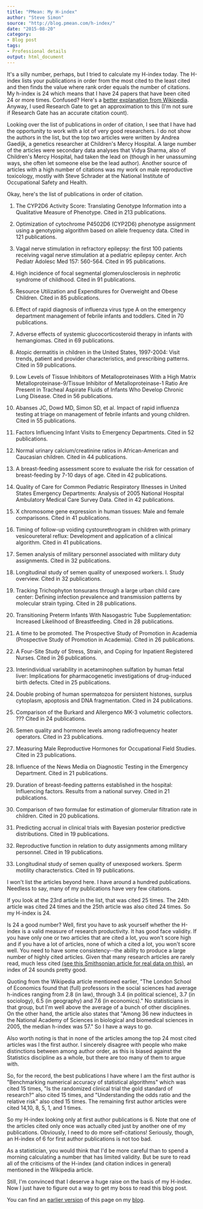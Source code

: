 ```yaml
---
title: "PMean: My H-index"
author: "Steve Simon"
source: "http://blog.pmean.com/h-index/"
date: "2015-08-20"
category:
- Blog post
tags:
- Professional details
output: html_document
---
```


It's a silly number, perhaps, but I tried to calculate my H-index today. The H-index lists your publications in order from the most cited to the least cited and then finds the value where rank order equals the number of citations. My h-index is 24 which means that I have 24 papers that have been cited 24 or more times. Confused? Here's a [better explanation from Wikipedia][wik1]. Anyway, I used Research Gate to get an approximation to this (I'm not sure if Research Gate has an accurate citation count).

<!---More--->

Looking over the list of publications in order of citation, I see that I have had the opportunity to work with a lot of very good researchers. I do not show the authors in the list, but the top two articles were written by Andrea Gaedijk, a genetics researcher at Children's Mercy Hospital. A large number of the articles were secondary data analyses that Vidya Sharma, also of Children's Mercy Hospital, had taken the lead on (though in her unassuming ways, she often let someone else be the lead author). Another source of articles with a high number of citations was my work on male reproductive toxicology, mostly with Steve Schrader at the National Institute of Occupational Safety and Health.

Okay, here's the list of publications in order of citation.

1.  The CYP2D6 Activity Score: Translating Genotype Information
    into a Qualitative Measure of Phenotype. Cited in 213 publications.

2.  Optimization of cytochrome P4502D6 (CYP2D6) phenotype
    assignment using a genotyping algorithm based on allele frequency
    data. Cited in 121 publications.

3.  Vagal nerve stimulation in refractory epilepsy: the first
    100 patients receiving vagal nerve stimulation at a pediatric
    epilepsy center. Arch Pediatr Adolesc Med 157: 560-564. Cited in 95
    publications.

4.  High incidence of focal segmental glomerulosclerosis in
    nephrotic syndrome of childhood. Cited in 91 publications.

5.  Resource Utilization and Expenditures for Overweight and
    Obese Children. Cited in 85 publications.

6.  Effect of rapid diagnosis of influenza virus type A on the
    emergency department management of febrile infants and toddlers.
    Cited in 70 publications.

7.  Adverse effects of systemic glucocorticosteroid therapy in
    infants with hemangiomas. Cited in 69 publications.

8.  Atopic dermatitis in children in the United States,
    1997-2004: Visit trends, patient and provider characteristics, and
    prescribing patterns. Cited in 59 publications.

9.  Low Levels of Tissue Inhibitors of Metalloproteinases With
    a High Matrix Metalloproteinase-9/Tissue Inhibitor of
    Metalloproteinase-1 Ratio Are Present in Tracheal Aspirate Fluids of
    Infants Who Develop Chronic Lung Disease. Cited in 56 publications.

10. Abanses JC, Dowd MD, Simon SD, et al. Impact of rapid
    influenza testing at triage on management of febrile infants and
    young children. Cited in 55 publications.

11. Factors Influencing Infant Visits to Emergency Departments.
    Cited in 52 publications.

12. Normal urinary calcium/creatinine ratios in
    African-American and Caucasian children. Cited in 44 publications.

13. A breast-feeding assessment score to evaluate the risk for
    cessation of breast-feeding by 7-10 days of age. Cited in 42
    publications.

14. Quality of Care for Common Pediatric Respiratory Illnesses
    in United States Emergency Departments: Analysis of 2005 National
    Hospital Ambulatory Medical Care Survey Data. Cited in 42
    publications.

15. X chromosome gene expression in human tissues: Male and
    female comparisons. Cited in 41 publications.

16. Timing of follow-up voiding cystourethrogram in children
    with primary vesicoureteral reflux: Development and application of a
    clinical algorithm. Cited in 41 publications.

17. Semen analysis of military personnel associated with
    military duty assignments. Cited in 32 publications.

18. Longitudinal study of semen quality of unexposed
    workers. I. Study overview. Cited in 32 publications.

19. Tracking Trichophyton tonsurans through a large urban child
    care center: Defining infection prevalence and transmission patterns
    by molecular strain typing. Cited in 28 publications.

20. Transitioning Preterm Infants With Nasogastric Tube
    Supplementation: Increased Likelihood of Breastfeeding. Cited in 28
    publications.

21. A time to be promoted. The Prospective Study of Promotion
    in Academia (Prospective Study of Promotion in Academia). Cited in
    26 publications.

22. A Four-Site Study of Stress, Strain, and Coping for
    Inpatient Registered Nurses. Cited in 26 publications.

23. Interindividual variability in acetaminophen sulfation by
    human fetal liver: Implications for pharmacogenetic investigations
    of drug-induced birth defects. Cited in 25 publications.

24. Double probing of human spermatozoa for persistent
    histones, surplus cytoplasm, apoptosis and DNA fragmentation. Cited
    in 24 publications.

25. Comparison of the Burkard and Allergenco MK-3 volumetric
    collectors. ??? Cited in 24 publications.

26. Semen quality and hormone levels among radiofrequency
    heater operators. Cited in 23 publications.

27. Measuring Male Reproductive Hormones for Occupational Field
    Studies. Cited in 23 publications.

28. Influence of the News Media on Diagnostic Testing in the
    Emergency Department. Cited in 21 publications.

29. Duration of breast-feeding patterns established in the
    hospital: Influencing factors. Results from a national survey. Cited
    in 21 publications.

30. Comparison of two formulae for estimation of glomerular
    filtration rate in children. Cited in 20 publications.

31. Predicting accrual in clinical trials with Bayesian
    posterior predictive distributions. Cited in 19 publications.

32. Reproductive function in relation to duty assignments among
    military personnel. Cited in 19 publications.

33. Longitudinal study of semen quality of unexposed workers.
    Sperm motility characteristics. Cited in 19 publications.

I won't list the articles beyond here. I have around a hundred publications. Needless to say, many of my publications have very few citations.

If you look at the 23rd article in the list, that was cited 25 times. The 24th article was cited 24 times and the 25th article was also cited 24 times. So my H-index is 24.

Is 24 a good number? Well, first you have to ask yourself whether the H-index is a valid measure of research productivity. It has good face validity. If you have only one or two articles that are cited a lot, you won't score high and if you have a lot of articles, none of which a cited a lot, you won't score well. You need to have some consistency--the ability to produce a large number of highly cited articles. Given that many research articles are rarely read, much less cited [(see this Smithsonian article for real data on this)][smi1], an index of 24 sounds pretty good.

Quoting from the Wikipedia article mentioned earlier, "The London School of Economics found that (full) professors in the social sciences had average h-indices ranging from 2.8 (in law), through 3.4 (in political science), 3.7 (in sociology), 6.5 (in geography) and 7.6 (in economics)." No statisticians in that group, but I'm well above the average of a bunch of other disciplines. On the other hand, the article also states that "Among 36 new inductees in the National Academy of Sciences in biological and biomedical sciences in 2005, the median h-index was 57." So I have a ways to go.

Also worth noting is that in none of the articles among the top 24 most cited articles was I the first author. I sincerely disagree with people who make distinctions between among author order, as this is biased against the Statistics discipline as a whole, but there are too many of them to argue with.

So, for the record, the best publications I have where I am the first author is "Benchmarking numerical accuracy of statistical algorithms" which was cited 15 times, "Is the randomized clinical trial the gold standard of research?" also cited 15 times, and "Understanding the odds ratio and the relative risk" also cited 15 times. The remaining first author articles were cited 14,10, 8, 5, 1, and 1 times.

So my H-index looking only at first author publications is 6. Note that one of the articles cited only once was actually cited just by another one of my publications. Obviously, I need to do more self-citations! Seriously, though, an H-index of 6 for first author publications is not too bad.

As a statistician, you would think that I'd be more careful than to spend a morning calculating a number that has limited validity. But be sure to read all of the criticisms of the H-index (and citation indices in general) mentioned in the Wikipedia article.

Still, I'm convinced that I deserve a huge raise on the basis of my H-index. Now I just have to figure out a way to get my boss to read this blog post.

You can find an [earlier version][sim1] of this page on my [blog][sim2].

[sim1]: http://blog.pmean.com/h-index/
[sim2]: http://blog.pmean.com


[smi1]: http://www.smithsonianmag.com/smart-news/half-academic-studies-are-never-read-more-three-people-180950222/?no-ist
[wik1]: https://en.wikipedia.org/wiki/H-index
